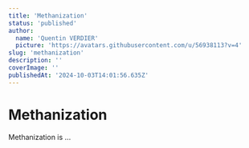 ```yaml
---
title: 'Methanization'
status: 'published'
author:
  name: 'Quentin VERDIER'
  picture: 'https://avatars.githubusercontent.com/u/56938113?v=4'
slug: 'methanization'
description: ''
coverImage: ''
publishedAt: '2024-10-03T14:01:56.635Z'
---
```


# Methanization

Methanization is ...